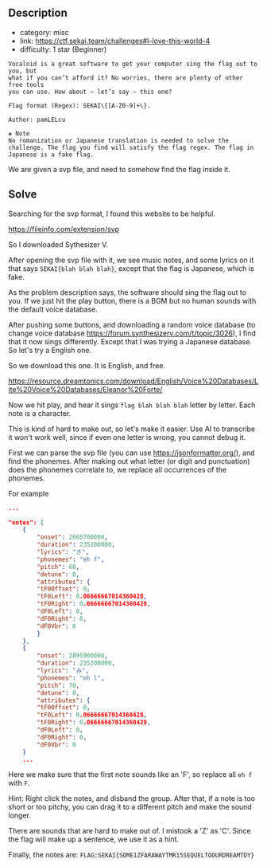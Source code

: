 ## Description

- category: misc
- link: https://ctf.sekai.team/challenges#I-love-this-world-4
- difficulty: 1 star (Beginner)

```
Vocaloid is a great software to get your computer sing the flag out to you, but 
what if you can’t afford it? No worries, there are plenty of other free tools 
you can use. How about — let’s say — this one?

Flag format (Regex): SEKAI\{[A-Z0-9]+\}.

Author: pamLELcu

❖ Note
No romanization or Japanese translation is needed to solve the challenge. The flag you find will satisfy the flag regex. The flag in Japanese is a fake flag.
```

We are given a svp file, and need to somehow find the flag inside it.

## Solve

Searching for the svp format, I found this website to be helpful.

https://fileinfo.com/extension/svp

So I downloaded Sythesizer V.

After opening the svp file with it, we see music notes, and some lyrics on it that says `SEKAI{blah blah blah}`, except that the flag is Japanese, which is fake.

As the problem description says, the software should sing the flag out to you. If we just hit the play button, there is a BGM but no human sounds with the default voice database.

After pushing some buttons, and downloading a random voice database (to change voice database https://forum.synthesizerv.com/t/topic/3026), I find that it now sings differently. Except that I was trying a Japanese database. So let's try a English one.

So we download this one. It is English, and free.

https://resource.dreamtonics.com/download/English/Voice%20Databases/Lite%20Voice%20Databases/Eleanor%20Forte/

Now we hit play, and hear it sings `flag blah blah blah` letter by letter. Each note is a character.

This is kind of hard to make out, so let's make it easier. Use AI to transcribe it won't work well, since if even one letter is wrong, you cannot debug it.

First we can parse the svp file (you can use https://jsonformatter.org/), and find the phonemes. After making out what letter (or digit and punctuation) does the phonemes correlate to, we replace all occurrences of the phonemes.

For example

```json
...

"notes": [
    {
        "onset": 2660700000,
        "duration": 235200000,
        "lyrics": "き",
        "phonemes": "eh f",
        "pitch": 68,
        "detune": 0,
        "attributes": {
        "tF0Offset": 0,
        "tF0Left": 0.06666667014360428,
        "tF0Right": 0.06666667014360428,
        "dF0Left": 0,
        "dF0Right": 0,
        "dF0Vbr": 0
        }
    },
    {
        "onset": 2895900000,
        "duration": 235200000,
        "lyrics": "み",
        "phonemes": "eh l",
        "pitch": 70,
        "detune": 0,
        "attributes": {
        "tF0Offset": 0,
        "tF0Left": 0.06666667014360428,
        "tF0Right": 0.06666667014360428,
        "dF0Left": 0,
        "dF0Right": 0,
        "dF0Vbr": 0
    }
    ...
```

Here we make sure that the first note sounds like an 'F', so replace all `eh f` with `F`.

Hint: Right click the notes, and disband the group. After that, if a note is too short or too pitchy, you can drag it to a different pitch and make the sound longer.

There are sounds that are hard to make out of. I mistook a 'Z' as 'C'. Since the flag will make up a sentence, we use it as a hint.

Finally, the notes are: `FLAG:SEKAI{SOME1ZFARAWAYTMR15SEQUELTOOURDREAMTDY}`